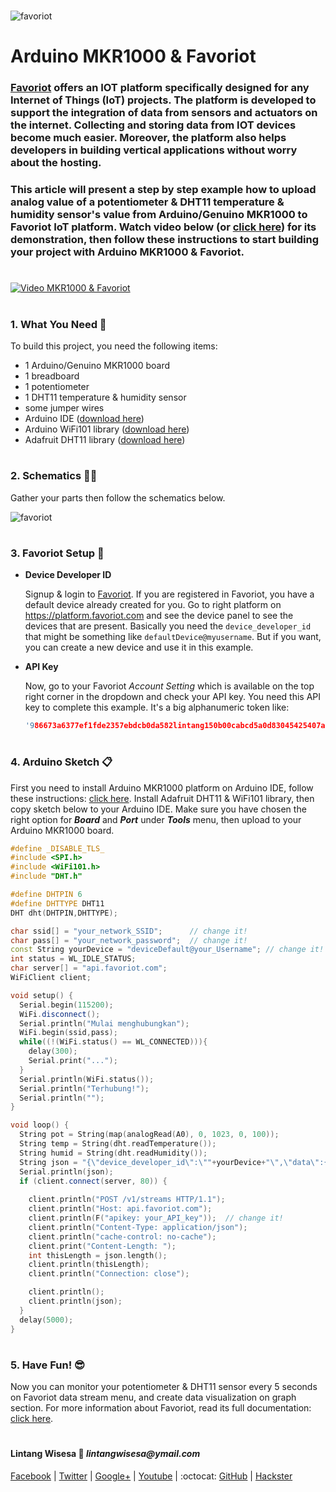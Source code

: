 #

![favoriot](https://www.favoriot.com/wp-content/uploads/2017/03/favoriot-1.png)

# Arduino MKR1000 & Favoriot

### **[Favoriot](https://www.favoriot.com/home/iotplatform)** offers an IOT platform specifically designed for any Internet of Things (IoT) projects. The platform is developed to support the integration of data from sensors and actuators on the internet. Collecting and storing data from IOT devices become much easier. Moreover, the platform also helps developers in building vertical applications without worry about the hosting. 

### This article will present a step by step example how to upload analog value of a potentiometer & DHT11 temperature & humidity sensor's value from Arduino/Genuino MKR1000 to Favoriot IoT platform. Watch video below (or [click here](https://www.youtube.com/watch?v=snorUeH-t38)) for its demonstration, then follow these instructions to start building your project with Arduino MKR1000 & Favoriot.

#

[![Video MKR1000 & Favoriot](https://img.youtube.com/vi/snorUeH-t38/0.jpg)](https://www.youtube.com/watch?v=snorUeH-t38)

#

### **1. What You Need** :gift:
To build this project, you need the following items:
- 1 Arduino/Genuino MKR1000 board
- 1 breadboard
- 1 potentiometer
- 1 DHT11 temperature & humidity sensor
- some jumper wires
- Arduino IDE ([download here](https://www.arduino.cc/en/Main/Software))
- Arduino WiFi101 library ([download here](https://www.arduino.cc/en/Reference/WiFi101))
- Adafruit DHT11 library ([download here](https://github.com/adafruit/DHT-sensor-library))

#

### **2. Schematics** :wrench::hammer:

Gather your parts then follow the schematics below.

![favoriot](https://www.favoriot.com/wp-content/uploads/2017/03/favoriot-1.png)

#

### **3. Favoriot Setup** :purple_heart:

- __Device Developer ID__

  Signup & login to [Favoriot](https://platform.favoriot.com/login). If you are registered in Favoriot, you have a default device already created for you. Go to right platform on https://platform.favoriot.com and see the device panel to see the devices that are present. Basically you need the ```device_developer_id``` that might be something like ```defaultDevice@myusername```. But if you want, you can create a new device and use it in this example.

- __API Key__

  Now, go to your Favoriot *Account Setting* which is available on the top right corner in the dropdown and check your API key. You need this API key to complete this example. It's a big alphanumeric token like:
  ```c++
  '986673a6377ef1fde2357ebdcb0da582lintang150b00cabcd5a0d83045425407ab4'
  ```

#

### **4. Arduino Sketch** :clipboard:

First you need to install Arduino MKR1000 platform on Arduino IDE, follow these instructions: [click here](https://www.arduino.cc/en/Guide/MKR1000). Install Adafruit DHT11 & WiFi101 library, then copy sketch below to your Arduino IDE. Make sure you have chosen the right option for **_Board_** and **_Port_** under **_Tools_** menu, then upload to your Arduino MKR1000 board.

```c++
#define _DISABLE_TLS_
#include <SPI.h>
#include <WiFi101.h>
#include "DHT.h" 

#define DHTPIN 6
#define DHTTYPE DHT11
DHT dht(DHTPIN,DHTTYPE);

char ssid[] = "your_network_SSID";      // change it!
char pass[] = "your_network_password";  // change it!
const String yourDevice = "deviceDefault@your_Username"; // change it!
int status = WL_IDLE_STATUS;
char server[] = "api.favoriot.com";
WiFiClient client;

void setup() {
  Serial.begin(115200);
  WiFi.disconnect();
  Serial.println("Mulai menghubungkan");
  WiFi.begin(ssid,pass);
  while((!(WiFi.status() == WL_CONNECTED))){
    delay(300);
    Serial.print("...");
  }
  Serial.println(WiFi.status());
  Serial.println("Terhubung!");
  Serial.println("");
}

void loop() {
  String pot = String(map(analogRead(A0), 0, 1023, 0, 100));
  String temp = String(dht.readTemperature());
  String humid = String(dht.readHumidity());
  String json = "{\"device_developer_id\":\""+yourDevice+"\",\"data\":{\"Potentio\":\""+pot+"\",\"Temperature\":\""+temp+"\",\"Humidity\":\""+humid+"\"}}";
  Serial.println(json);
  if (client.connect(server, 80)) {
    
    client.println("POST /v1/streams HTTP/1.1");
    client.println("Host: api.favoriot.com");
    client.println(F("apikey: your_API_key"));  // change it!
    client.println("Content-Type: application/json");
    client.println("cache-control: no-cache");
    client.print("Content-Length: ");
    int thisLength = json.length();
    client.println(thisLength);
    client.println("Connection: close");

    client.println();
    client.println(json);
  }
  delay(5000);
}
```

#

### **5. Have Fun!** :sunglasses:
Now you can monitor your potentiometer & DHT11 sensor every 5 seconds on Favoriot data stream menu, and create data visualization on graph section. For more information about Favoriot, read its full documentation: [click here](https://platform.favoriot.com/tutorial/).

#

#### Lintang Wisesa :love_letter: _lintangwisesa@ymail.com_

[Facebook](https://www.facebook.com/lintangbagus) | 
[Twitter](https://twitter.com/Lintang_Wisesa) |
[Google+](https://plus.google.com/u/0/+LintangWisesa1) |
[Youtube](https://www.youtube.com/user/lintangbagus) | 
:octocat: [GitHub](https://github.com/LintangWisesa) |
[Hackster](https://www.hackster.io/lintangwisesa)

